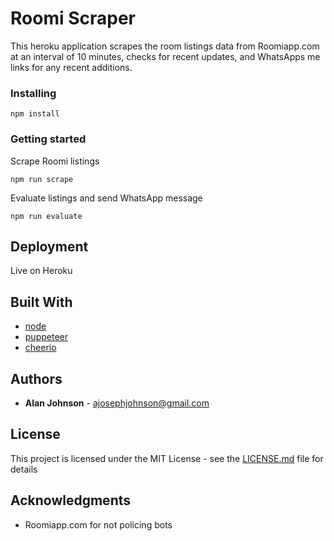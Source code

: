 # Roomi Scraper

This heroku application scrapes the room listings data from Roomiapp.com at an interval of 10 minutes, checks for recent updates, and WhatsApps me links for any recent additions.

### Installing

```
npm install
```

### Getting started

Scrape Roomi listings

```
npm run scrape
```

Evaluate listings and send WhatsApp message

```
npm run evaluate
```

## Deployment

Live on Heroku

## Built With

* [node](https://github.com/nodejs/node)
* [puppeteer](https://github.com/puppeteer/puppeteer)
* [cheerio](https://github.com/cheeriojs/cheerio)

## Authors

* **Alan Johnson** - ajosephjohnson@gmail.com

## License

This project is licensed under the MIT License - see the [LICENSE.md](LICENSE.md) file for details

## Acknowledgments

* Roomiapp.com for not policing bots
